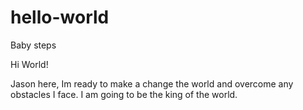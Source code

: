 # hello-world
Baby steps

Hi World!

Jason here, Im ready to make a change the world and overcome any obstacles I face.
I am going to be the king of the world.
